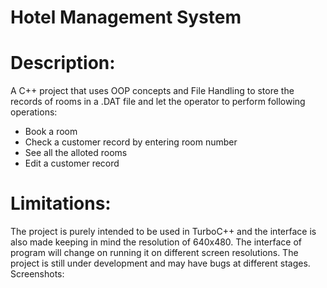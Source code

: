 <h1>Hotel Management System</h1>
<h1>Description:</h1>
A C++ project that uses OOP concepts and File Handling to store the records of rooms in a .DAT file and let the operator to perform following operations:

*  Book a room
*  Check a customer record by entering room number
*  See all the alloted rooms
*  Edit a customer record
<h1>Limitations:</h1>
The project is purely intended to be used in TurboC++ and the interface is also made keeping in mind the resolution of 640x480.
The interface of program will change on running it on different screen resolutions.
The project is still under development and may have bugs at different stages.
Screenshots:
